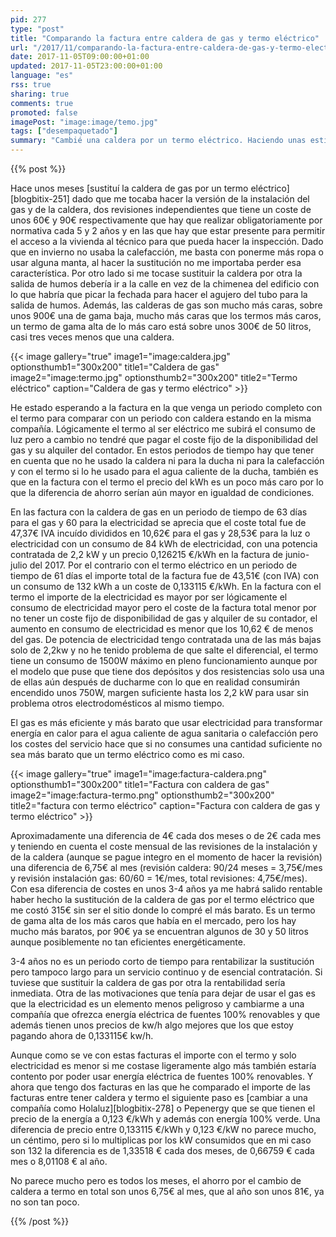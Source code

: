```yaml
---
pid: 277
type: "post"
title: "Comparando la factura entre caldera de gas y termo eléctrico"
url: "/2017/11/comparando-la-factura-entre-caldera-de-gas-y-termo-electrico/"
date: 2017-11-05T09:00:00+01:00
updated: 2017-11-05T23:00:00+01:00
language: "es"
rss: true
sharing: true
comments: true
promoted: false
imagePost: "image:image/temo.jpg"
tags: ["desempaquetado"]
summary: "Cambié una caldera por un termo eléctrico. Haciendo unas estimaciones previas pensaba que si pero ahora que tengo una factura con el importe completo teniendo la cadera de gas y habiendo llegado otra con un periodo completo con termo eléctrico puedo comparar y comprobar cuales son los importes reales de cada una de las opciones, ¿el importe que pago en la factura con el termo eléctrico será menor?."
---
```


{{% post %}}

Hace unos meses [sustituí la caldera de gas por un termo eléctrico][blogbitix-251] dado que me tocaba hacer la versión de la instalación del gas y de la caldera, dos revisiones independientes que tiene un coste de unos 60€ y 90€ respectivamente que hay que realizar obligatoriamente por normativa cada 5 y 2 años y en las que hay que estar presente para permitir el acceso a la vivienda al técnico para que pueda hacer la inspección. Dado que en invierno no usaba la calefacción, me basta con ponerme más ropa o usar alguna manta, al hacer la sustitución no me importaba perder esa característica. Por otro lado si me tocase sustituir la caldera por otra la salida de humos debería ir a la calle en vez de la chimenea del edificio con lo que habría que picar la fechada para hacer el agujero del tubo para la salida de humos. Además, las calderas de gas son mucho más caras, sobre unos 900€ una de gama baja, mucho más caras que los termos más caros, un termo de gama alta de lo más caro está sobre unos 300€ de 50 litros, casi tres veces menos que una caldera.

{{< image
    gallery="true"
    image1="image:caldera.jpg" optionsthumb1="300x200" title1="Caldera de gas"
    image2="image:termo.jpg" optionsthumb2="300x200" title2="Termo eléctrico"
    caption="Caldera de gas y termo eléctrico" >}}

He estado esperando a la factura en la que venga un periodo completo con el termo para comparar con un periodo con caldera estando en la misma compañía. Lógicamente el termo al ser eléctrico me subirá el consumo de luz pero a cambio no tendré que pagar el coste fijo de la disponibilidad del gas y su alquiler del contador. En estos periodos de tiempo hay que tener en cuenta que no he usado la caldera ni para la ducha ni para la calefacción y con el termo si lo he usado para el agua caliente de la ducha, también es que en la factura con el termo el precio del kWh es un poco más caro por lo que la diferencia de ahorro serían aún mayor en igualdad de condiciones.

En las factura con la caldera de gas en un periodo de tiempo de 63 días para el gas y 60 para la electricidad se aprecia que el coste total fue de 47,37€ IVA incuído divididos en 10,62€ para el gas y 28,53€ para la luz o electricidad con un consumo de 84 kWh de electricidad, con una potencia contratada de 2,2 kW y un precio 0,126215 €/kWh en la factura de junio-julio del 2017. Por el contrario con el termo eléctrico en un periodo de tiempo de 61 días el importe total de la factura fue de 43,51€ (con IVA) con un consumo de 132 kWh a un coste de 0,133115 €/kWh. En la factura con el termo el importe de la electricidad es mayor por ser lógicamente el consumo de electricidad mayor pero el coste de la factura total menor por no tener un coste fijo de disponibilidad de gas y alquiler de su contador, el aumento en consumo de electricidad es menor que los 10,62 € de menos del gas. De potencia de electricidad tengo contratada una de las más bajas solo de 2,2kw y no he tenido problema de que salte el diferencial, el termo tiene un consumo de 1500W máximo en pleno funcionamiento aunque por el modelo que puse que tiene dos depósitos y dos resistencias solo usa una de ellas aún después de ducharme con lo que en realidad consumirán encendido unos 750W, margen suficiente hasta los 2,2 kW para usar sin problema otros electrodomésticos al mismo tiempo.

El gas es más eficiente y más barato que usar electricidad para transformar energía en calor para el agua caliente de agua sanitaria o calefacción pero los costes del servicio hace que si no consumes una cantidad suficiente no sea más barato que un termo eléctrico como es mi caso.

{{< image
    gallery="true"
    image1="image:factura-caldera.png" optionsthumb1="300x200" title1="Factura con caldera de gas"
    image2="image:factura-termo.png" optionsthumb2="300x200" title2="factura con termo eléctrico"
    caption="Factura con caldera de gas y termo eléctrico" >}}

Aproximadamente una diferencia de 4€ cada dos meses o de 2€ cada mes y teniendo en cuenta el coste mensual de las revisiones de la instalación y de la caldera (aunque se pague integro en el momento de hacer la revisión) una diferencia de 6,75€ al mes (revisión caldera: 90/24 meses = 3,75€/mes y revisión instalación gas: 60/60 = 1€/mes, total revisiones: 4,75€/mes). Con esa diferencia de costes en unos 3-4 años ya me habrá salido rentable haber hecho la sustitución de la caldera de gas por el termo eléctrico que me costó 315€ sin ser el sitio donde lo compré el más barato. Es un termo de gama alta de los más caros que había en el mercado, pero los hay mucho más baratos, por 90€ ya se encuentran algunos de 30 y 50 litros aunque posiblemente no tan eficientes energéticamente.

3-4 años no es un periodo corto de tiempo para rentabilizar la sustitución pero tampoco largo para un servicio continuo y de esencial contratación. Si tuviese que sustituir la caldera de gas por otra la rentabilidad sería inmediata. Otra de las motivaciones que tenía para dejar de usar el gas es que la electricidad es un elemento menos peligroso y cambiarme a una compañía que ofrezca energía eléctrica de fuentes 100% renovables y que además tienen unos precios de kw/h algo mejores que los que estoy pagando ahora de 0,133115€ kw/h.

Aunque como se ve con estas facturas el importe con el termo y solo electricidad es menor si me costase ligeramente algo más también estaría contento por poder usar energía eléctrica de fuentes 100% renovables. Y ahora que tengo dos facturas en las que he comparado el importe de las facturas entre tener caldera y termo el siguiente paso es [cambiar a una compañía como Holaluz][blogbitix-278] o Pepenergy que se que tienen el precio de la energía a 0,123 €/kWh y además con energía 100% verde. Una diferencia de precio entre 0,133115 €/kWh y 0,123 €/kW no parece mucho, un céntimo, pero si lo multiplicas por los kW consumidos que en mi caso son 132 la diferencia es de 1,33518 € cada dos meses, de 0,66759 € cada mes o 8,01108 € al año.

No parece mucho pero es todos los meses, el ahorro por el cambio de caldera a termo en total son unos 6,75€ al mes, que al año son unos 81€, ya no son tan poco.

{{% /post %}}

